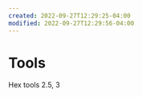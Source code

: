 ```yaml
---
created: 2022-09-27T12:29:25-04:00
modified: 2022-09-27T12:29:56-04:00
---
```


# Tools

Hex tools 2.5, 3
